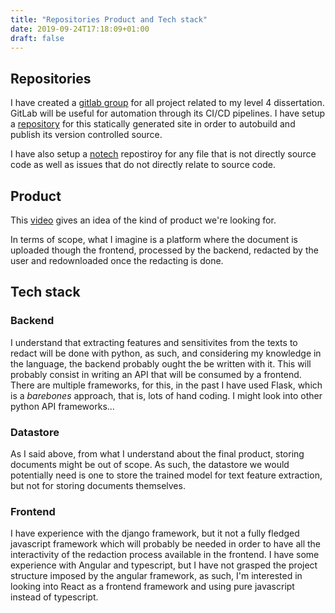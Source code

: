 ```yaml
---
title: "Repositories Product and Tech stack"
date: 2019-09-24T17:18:09+01:00
draft: false
---
```


## Repositories

I have created a [gitlab group](https://gitlab.com/visualising-sensitivity-classification-features) for all project related to my level 4 dissertation. GitLab will be useful for automation through its CI/CD pipelines. I have setup a [repository](https://gitlab.com/visualising-sensitivity-classification-features/logbook) for this statically generated site in order to autobuild and publish its version controlled source.

I have also setup a [notech](https://gitlab.com/visualising-sensitivity-classification-features/notech) repostiroy for any file that is not directly source code as well as issues that do not directly relate to source code.

## Product

This [video](https://www.youtube.com/watch?v=hLgwEs1KCdQ) gives an idea of the kind of product we're looking for.

In terms of scope, what I imagine is a platform where the document is uploaded though the frontend, processed by the backend, redacted by the user and redownloaded once the redacting is done.

## Tech stack

### Backend

I understand that extracting features and sensitivites from the texts to redact will be done with python, as such, and considering my knowledge in the language, the backend probably ought the be written with it. This will probably consist in writing an API that will be consumed by a frontend. There are multiple frameworks, for this, in the past I have used Flask, which is a _barebones_ approach, that is, lots of hand coding. I might look into other python API frameworks...

### Datastore

As I said above, from what I understand about the final product, storing documents might be out of scope. As such, the datastore we would potentially need is one to store the trained model for text feature extraction, but not for storing documents themselves.

### Frontend

I have experience with the django framework, but it not a fully fledged javascript framework which will probably be needed in order to have all the interactivity of the redaction process available in the frontend. I have some experience with Angular and typescript, but I have not grasped the project structure imposed by the angular framework, as such, I'm interested in looking into React as a frontend framework and using pure javascript instead of typescript.
